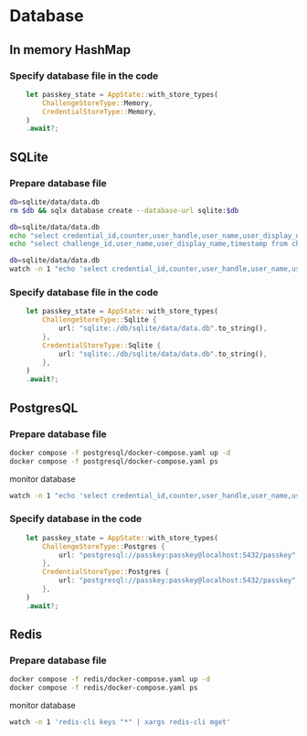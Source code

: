 # Database

## In memory HashMap

### Specify database file in the code

```rust
    let passkey_state = AppState::with_store_types(
        ChallengeStoreType::Memory,
        CredentialStoreType::Memory,
    )
    .await?;
```


## SQLite

### Prepare database file

```bash
db=sqlite/data/data.db
rm $db && sqlx database create --database-url sqlite:$db
```

```bash
db=sqlite/data/data.db
echo "select credential_id,counter,user_handle,user_name,user_display_name from credentials" | sqlite3 $db 
echo "select challenge_id,user_name,user_display_name,timestamp from challenges" | sqlite3 $db 
```

```bash
db=sqlite/data/data.db
watch -n 1 "echo 'select credential_id,counter,user_handle,user_name,user_display_name from credentials;select challenge_id,user_name,user_display_name,timestamp from challenges' | sqlite3 $db"
```

### Specify database file in the code

```rust
    let passkey_state = AppState::with_store_types(
        ChallengeStoreType::Sqlite {
            url: "sqlite:./db/sqlite/data/data.db".to_string(),
        },
        CredentialStoreType::Sqlite {
            url: "sqlite:./db/sqlite/data/data.db".to_string(),
        },
    )
    .await?;
```

## PostgresQL

### Prepare database file

```bash
docker compose -f postgresql/docker-compose.yaml up -d
docker compose -f postgresql/docker-compose.yaml ps
```

monitor database

```bash
watch -n 1 "echo 'select credential_id,counter,user_handle,user_name,user_display_name from credentials;select challenge_id,user_name,user_display_name,timestamp from challenges'|psql postgresql://passkey:passkey@localhost:5432/passkey"
```

### Specify database in the code

```rust
    let passkey_state = AppState::with_store_types(
        ChallengeStoreType::Postgres {
            url: "postgresql://passkey:passkey@localhost:5432/passkey".to_string(),
        },
        CredentialStoreType::Postgres {
            url: "postgresql://passkey:passkey@localhost:5432/passkey".to_string(),
        },
    )
    .await?;
```

## Redis

### Prepare database file

```bash
docker compose -f redis/docker-compose.yaml up -d
docker compose -f redis/docker-compose.yaml ps
```

monitor database

```bash
watch -n 1 'redis-cli keys "*" | xargs redis-cli mget'
```
